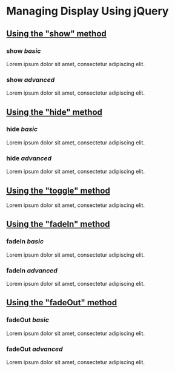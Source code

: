 # Managing Display Using jQuery

## [Using the "show" method](#show)

### **show** *basic*

Lorem ipsum dolor sit amet, consectetur adipiscing elit.

### **show** *advanced*

Lorem ipsum dolor sit amet, consectetur adipiscing elit.

## [Using the "hide" method](#hide)

### **hide** *basic*

Lorem ipsum dolor sit amet, consectetur adipiscing elit.

### **hide** *advanced*

Lorem ipsum dolor sit amet, consectetur adipiscing elit.

## [Using the "toggle" method](#toggle)

Lorem ipsum dolor sit amet, consectetur adipiscing elit.

## [Using the "fadeIn" method](#fade-in)

### **fadeIn** *basic*

Lorem ipsum dolor sit amet, consectetur adipiscing elit.

### **fadeIn** *advanced*

Lorem ipsum dolor sit amet, consectetur adipiscing elit.

## [Using the "fadeOut" method](#fade-out)

### **fadeOut** *basic*

Lorem ipsum dolor sit amet, consectetur adipiscing elit.

### **fadeOut** *advanced*

Lorem ipsum dolor sit amet, consectetur adipiscing elit.



